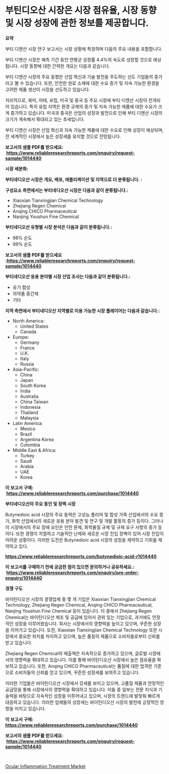 <p><h1>부틴디오산 시장은 시장 점유율, 시장 동향 및 시장 성장에 관한 정보를 제공합니다.</h1></p><p><strong>요약</strong></p>
<p><p>부티 디엔산 시장 연구 보고서는 시장 상황에 특정하며 다음의 주요 내용을 포함합니다.</p><p>부티 디엔산 시장은 예측 기간 동안 연평균 성장률 4.4%의 속도로 성장할 것으로 예상됩니다. 시장 동향에 대한 간략한 개요는 다음과 같습니다.</p><p>부티 디엔산 시장의 주요 동향은 산업 혁신과 기술 발전을 주도하는 선도 기업들의 증가라고 볼 수 있습니다. 또한, 안전한 원료 소재에 대한 수요 증가 및 지속 가능한 환경을 고려한 제품 생산이 시장을 선도하고 있습니다.</p><p>지리적으로, 북미, 아태, 유럽, 미국 및 중국 등 주요 시장에 부티 디엔산 시장이 전개되어 있습니다. 특히 유럽 지역은 환경 규제의 증가 및 지속 가능한 제품에 대한 수요가 크게 증가하고 있습니다. 미국과 중국은 산업의 성장과 발전으로 인해 부티 디엔산 시장의 크기가 계속해서 확대되고 있는 추세입니다.</p><p>부티 디엔산 시장은 산업 혁신과 지속 가능한 제품에 대한 수요로 인해 성장이 예상되며, 전 세계적인 시장에서 높은 성장세를 유지할 것으로 전망됩니다.</p></p>
<p><strong>보고서의 샘플 PDF를 받으세요: &nbsp;<a href="https://www.reliableresearchreports.com/enquiry/request-sample/1014440">https://www.reliableresearchreports.com/enquiry/request-sample/1014440</a></strong></p>
<p><strong>시장 세분화:</strong></p>
<p><strong> 부티네디오산 시장은 개요, 배포, 애플리케이션 및 지역으로 더 분류됩니다. :</strong></p>
<p><strong>구성요소 측면에서는 부티네디오산 시장은 다음과 같이 분류됩니다.:</strong></p>
<p><ul><li>Xiaoxian Tianxingjian Chemical Technology</li><li>Zhejiang Regen Chemical</li><li>Anqing CHICO Pharmaceutical</li><li>Nanjing Youshun Fine Chemical</li></ul></p>
<p><strong> 부티네디오산 유형별 시장 분석은 다음과 같이 분류됩니다.:</strong></p>
<p><ul><li>98% 순도</li><li>99% 순도</li></ul></p>
<p><strong>보고서의 샘플 PDF를 받으세요 :<a href="https://www.reliableresearchreports.com/enquiry/request-sample/1014440">https://www.reliableresearchreports.com/enquiry/request-sample/1014440</a></strong></p>
<p><strong> 부티네디오산 응용 분야별 시장 산업 조사는 다음과 같이 분류됩니다.:</strong></p>
<p><ul><li>유기 합성</li><li>의약품 중간체</li><li>기타</li></ul></p>
<p><strong>지역 측면에서 부티네디오산 지역별로 이용 가능한 시장 플레이어는 다음과 같습니다.:</strong></p>
<p><ul>
    <li>
        North America:
        <ul>
            <li>United States</li>
            <li>Canada</li>
        </ul>
    </li>
    <li>
        Europe:
        <ul>
            <li>Germany</li>
            <li>France</li>
            <li>U.K.</li>
            <li>Italy</li>
            <li>Russia</li>
        </ul>
    </li>
    <li>
        Asia-Pacific:
        <ul>
            <li>China</li>
            <li>Japan</li>
            <li>South Korea</li>
            <li>India</li>
            <li>Australia</li>
            <li>China Taiwan</li>
            <li>Indonesia</li>
            <li>Thailand</li>
            <li>Malaysia</li>
        </ul>
    </li>
    <li>
        Latin America:
        <ul>
            <li>Mexico</li>
            <li>Brazil</li>
            <li>Argentina Korea</li>
            <li>Colombia</li>
        </ul>
    </li>
    <li>
        Middle East & Africa:
        <ul>
            <li>Turkey</li>
            <li>Saudi</li>
            <li>Arabia</li>
            <li>UAE</li>
            <li>Korea</li>
        </ul>
    </li>
    </ul></p>
<p><strong>이 보고서 구매: &nbsp;<a href="https://www.reliableresearchreports.com/purchase/1014440">https://www.reliableresearchreports.com/purchase/1014440</a></strong></p>
<p><strong>부티네디오산의 주요 동인 및 장벽 시장</strong></p>
<p><p>Butynedioic acid 시장의 주요 동력은 고성능 폴리머 및 합성 가죽 산업에서의 수요 증가, 화학 산업에서의 새로운 응용 분야 발견 및 연구 및 개발 활동의 증가 등이다. 그러나 이 시장에서의 주요 장애 요인은 안전 문제, 화학물질 규제 및 규제 요구 사항의 증가 등이다. 또한 경쟁이 치열하고 기술적인 난제와 새로운 시장 진입 장벽이 있어 시장 진입이 어려운 상황이다. 이러한 도전은 Butynedioic acid 시장의 성장을 제약하고 기회를 제약하고 있다.</p></p>
<p><strong><a href="https://www.reliableresearchreports.com/butynedioic-acid-r1014440">https://www.reliableresearchreports.com/butynedioic-acid-r1014440</a></strong></p>
<p><strong>이 보고서를 구매하기 전에 궁금한 점이 있으면 문의하거나 공유하세요.: &nbsp;<a href="https://www.reliableresearchreports.com/enquiry/pre-order-enquiry/1014440">https://www.reliableresearchreports.com/enquiry/pre-order-enquiry/1014440</a></strong></p>
<p><strong>경쟁 구도</strong></p>
<p><p>바이틴디오산 시장의 경쟁업체 중 몇 개 기업은 Xiaoxian Tianxingjian Chemical Technology, Zhejiang Regen Chemical, Anqing CHICO Pharmaceutical, Nanjing Youshun Fine Chemical 등이 있습니다. 이 중에서 Zhejiang Regen Chemical는 바이틴디오산 제조 및 공급에 있어서 권위 있는 기업으로, 과거에도 안정적인 성장을 이루어왔습니다. 회사는 시장에서의 영향력을 높이고 있으며, 꾸준한 성장을 이어가고 있습니다. 또한, Xiaoxian Tianxingjian Chemical Technology 또한 시장에서 중요한 위치를 차지하고 있으며, 높은 품질의 제품으로 소비자들로부터 신뢰를 받고 있습니다.</p><p>Zhejiang Regen Chemical의 매출액은 지속적으로 증가하고 있으며, 글로벌 시장에서의 영향력을 확대하고 있습니다. 이를 통해 바이틴디오산 시장에서 높은 점유율을 확보하고 있습니다. 또한, Anqing CHICO Pharmaceutical는 품질에 대한 엄격한 기준으로 소비자들의 신뢰를 얻고 있으며, 꾸준한 성장세를 보여주고 있습니다.</p><p>이러한 기업들은 바이틴디오산 시장에서 강세를 보이고 있으며, 고품질 제품과 안정적인 공급망을 통해 시장에서의 영향력을 확대하고 있습니다. 이들 중 일부는 전문 지식과 기술력을 바탕으로 지속적인 성장을 이루어내고 있으며, 시장의 트렌드에 발맞춰 빠르게 대응하고 있습니다. 이러한 업체들의 성장세는 바이틴디오산 시장의 발전에 긍정적인 영향을 미치고 있습니다.</p></p>
<p><strong>이 보고서 구매: &nbsp; <a href="https://www.reliableresearchreports.com/purchase/1014440">https://www.reliableresearchreports.com/purchase/1014440</a></strong></p>
<p><strong>보고서의 샘플 PDF를 받으세요: &nbsp;<a href="https://www.reliableresearchreports.com/enquiry/request-sample/1014440">https://www.reliableresearchreports.com/enquiry/request-sample/1014440</a></strong><strong></strong></p>
<p>&nbsp;</p>
<p><p><a href="https://github.com/GroverBarry/Market-Research-Report-List-4/blob/main/ocular-inflammation-treatment-market.md">Ocular Inflammation Treatment Market</a></p></p>